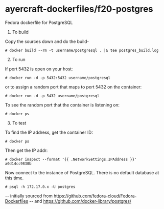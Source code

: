 ayercraft-dockerfiles/f20-postgres
==================================

Fedora dockerfile for PostgreSQL

1.	To build

Copy the sources down and do the build-

    # docker build --rm -t username/postgresql . |& tee postgres_build.log

2.	To run 

If port 5432 is open on your host:

    # docker run -d -p 5432:5432 username/postgresql

or to assign a random port that maps to port 5432 on the container:

    # docker run -d -p 5432 username/postgresql

To see the random port that the container is listening on:

    # docker ps

3.	To test 

To find the IP address, get the container ID:

    # docker ps

Then get the IP addr:

    # docker inspect --format '{{ .NetworkSettings.IPAddress }}' a0d14cc9830b

Now connect to the instance of PostgreSQL.  There is no default database at this time.

    # psql -h 172.17.0.x -U postgres

-- initially sourced from https://github.com/fedora-cloud/Fedora-Dockerfiles
-- and https://github.com/docker-library/postgres/
